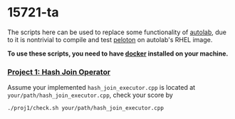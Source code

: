 # 15721-ta

The scripts here can be used to replace some functionality of
[autolab](https://autolab.andrew.cmu.edu/courses/15721-s16/), due to it is
nontrivial to compile and test [peloton](https://github.com/cmu-db/peloton) on
autolab's RHEL image.

**To use these scripts, you need to have [docker](https://docs.docker.com/)
installed on your machine.**

### [Project 1: Hash Join Operator](http://15721.courses.cs.cmu.edu/spring2016/project1.html)

Assume your implemented `hash_join_executor.cpp` is located at
`your/path/hash_join_executor.cpp`, check your score by

```bash
./proj1/check.sh your/path/hash_join_executor.cpp
```
